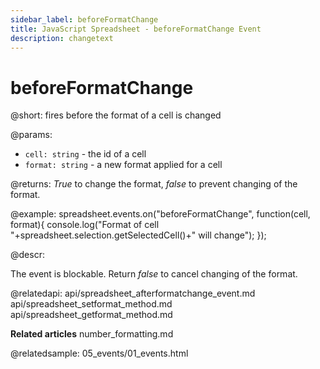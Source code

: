 ```yaml
---
sidebar_label: beforeFormatChange
title: JavaScript Spreadsheet - beforeFormatChange Event
description: changetext
---
```


# beforeFormatChange

@short: fires before the format of a cell is changed

@params:
- `cell: string` - the id of a cell
- `format: string` - a new format applied for a cell

@returns:
*True* to change the format, *false* to prevent changing of the format.

@example:
spreadsheet.events.on("beforeFormatChange", function(cell, format){
 console.log("Format of cell "+spreadsheet.selection.getSelectedCell()+" will change");
});

@descr:

The event is blockable. Return *false* to cancel changing of the format.

@relatedapi:
api/spreadsheet_afterformatchange_event.md
api/spreadsheet_setformat_method.md
api/spreadsheet_getformat_method.md

**Related articles**
number_formatting.md

@relatedsample:
05_events/01_events.html
